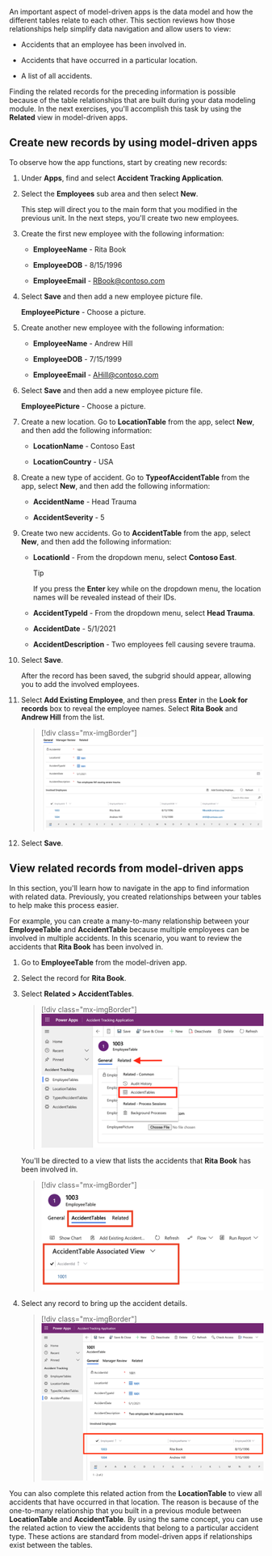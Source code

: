 An important aspect of model-driven apps is the data model and how the different tables relate to each other. This section reviews how those relationships help simplify data navigation and allow users to view:

- Accidents that an employee has been involved in.

- Accidents that have occurred in a particular location.

- A list of all accidents.

Finding the related records for the preceding information is possible because of the table relationships that are built during your data modeling module. In the next exercises, you'll accomplish this task by using the **Related** view in model-driven apps.

## Create new records by using model-driven apps

To observe how the app functions, start by creating new records:

1. Under **Apps**, find and select **Accident Tracking Application**.

1. Select the **Employees** sub area and then select **New**.

   This step will direct you to the main form that you modified in the previous unit. In the next steps, you'll create two new employees.

1. Create the first new employee with the following information:

    - **EmployeeName** - Rita Book

    - **EmployeeDOB** - 8/15/1996

    - **EmployeeEmail** - RBook@contoso.com

1. Select **Save** and then add a new employee picture file.

    **EmployeePicture** - Choose a picture.

1. Create another new employee with the following information:

    - **EmployeeName** - Andrew Hill

    - **EmployeeDOB** - 7/15/1999

    - **EmployeeEmail** - AHill@contoso.com

1. Select **Save** and then add a new employee picture file.

    **EmployeePicture** - Choose a picture.

1. Create a new location. Go to **LocationTable** from the app, select **New**, and then add the following information:

    - **LocationName** - Contoso East

    - **LocationCountry** - USA

1. Create a new type of accident. Go to **TypeofAccidentTable** from the app, select **New**, and then add the following information:

    - **AccidentName** - Head Trauma

    - **AccidentSeverity** - 5

1. Create two new accidents. Go to **AccidentTable** from the app, select **New**, and then add the following information:

    - **LocationId** - From the dropdown menu, select **Contoso East**.

        > [!TIP]
        > If you press the **Enter** key while on the dropdown menu, the location names will be revealed instead of their IDs.

    - **AccidentTypeId** - From the dropdown menu, select **Head Trauma**.

    - **AccidentDate** - 5/1/2021

    - **AccidentDescription** - Two employees fell causing severe trauma.

1. Select **Save**.

    After the record has been saved, the subgrid should appear, allowing you to add the involved employees.

1. Select **Add Existing Employee**, and then press **Enter** in the **Look for records** box to reveal the employee names. Select **Rita Book** and **Andrew Hill** from the list.

    > [!div class="mx-imgBorder"]
    > [![Screenshot of the Involved Employees grid showing Rita Book and Andrew Hill added.](../media/employees.png)](../media/employees.png#lightbox)

1. Select **Save**.

## View related records from model-driven apps

In this section, you'll learn how to navigate in the app to find information with related data. Previously, you created relationships between your tables to help make this process easier.

For example, you can create a many-to-many relationship between your **EmployeeTable** and **AccidentTable** because multiple employees can be involved in multiple accidents. In this scenario, you want to review the accidents that **Rita Book** has been involved in.

1. Go to **EmployeeTable** from the model-driven app.

1. Select the record for **Rita Book**.

1. Select **Related > AccidentTables**.

    > [!div class="mx-imgBorder"]
    > [![Screenshot of the General tab in Employee Table, with an arrow pointing to the Related dropdown menu and AccidentTables highlighted.](../media/related.png)](../media/related.png#lightbox)

   You'll be directed to a view that lists the accidents that **Rita Book** has been involved in.

    > [!div class="mx-imgBorder"]
    > [![Screenshot of AccidentTable Associated View.](../media/accidents.png)](../media/accidents.png#lightbox)

1. Select any record to bring up the accident details.

    > [!div class="mx-imgBorder"]
    > [![Screenshot of the Accident Table in Power Apps, with list of involved employees highlighted.](../media/details.png)](../media/details.png#lightbox)

You can also complete this related action from the **LocationTable** to view all accidents that have occurred in that location. The reason is because of the one-to-many relationship that you built in a previous module between **LocationTable** and **AccidentTable**. By using the same concept, you can use the related action to view the accidents that belong to a particular accident type. These actions are standard from model-driven apps if relationships exist between the tables.
